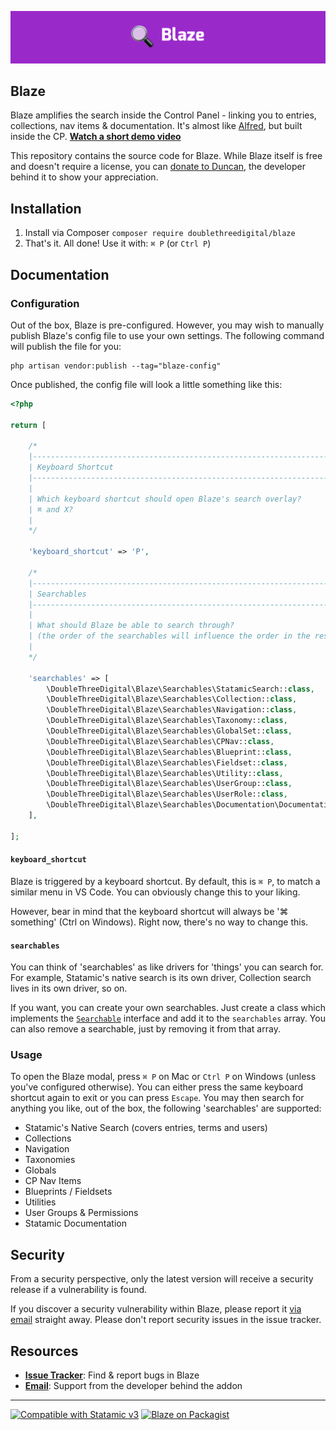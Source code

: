 ![Banner](https://raw.githubusercontent.com/doublethreedigital/blaze/main/banner.png)

## Blaze

Blaze amplifies the search inside the Control Panel - linking you to entries, collections, nav items & documentation. It's almost like [Alfred](https://www.alfredapp.com/), but built inside the CP. [**Watch a short demo video**](https://www.loom.com/share/921195d9d2074811af4ba1179623008b)

This repository contains the source code for Blaze. While Blaze itself is free and doesn't require a license, you can [donate to Duncan](https://duncanmcclean.com/donate), the developer behind it to show your appreciation.

## Installation

1. Install via Composer `composer require doublethreedigital/blaze`
2. That's it. All done! Use it with: `⌘ P` (or `Ctrl P`)

## Documentation

### Configuration

Out of the box, Blaze is pre-configured. However, you may wish to manually publish Blaze's config file to use your own settings. The following command will publish the file for you:

```
php artisan vendor:publish --tag="blaze-config"
```

Once published, the config file will look a little something like this:

```php
<?php

return [

    /*
    |--------------------------------------------------------------------------
    | Keyboard Shortcut
    |--------------------------------------------------------------------------
    |
    | Which keyboard shortcut should open Blaze's search overlay?
    | ⌘ and X?
    |
    */

    'keyboard_shortcut' => 'P',

    /*
    |--------------------------------------------------------------------------
    | Searchables
    |--------------------------------------------------------------------------
    |
    | What should Blaze be able to search through?
    | (the order of the searchables will influence the order in the results)
    |
    */

    'searchables' => [
        \DoubleThreeDigital\Blaze\Searchables\StatamicSearch::class,
        \DoubleThreeDigital\Blaze\Searchables\Collection::class,
        \DoubleThreeDigital\Blaze\Searchables\Navigation::class,
        \DoubleThreeDigital\Blaze\Searchables\Taxonomy::class,
        \DoubleThreeDigital\Blaze\Searchables\GlobalSet::class,
        \DoubleThreeDigital\Blaze\Searchables\CPNav::class,
        \DoubleThreeDigital\Blaze\Searchables\Blueprint::class,
        \DoubleThreeDigital\Blaze\Searchables\Fieldset::class,
        \DoubleThreeDigital\Blaze\Searchables\Utility::class,
        \DoubleThreeDigital\Blaze\Searchables\UserGroup::class,
        \DoubleThreeDigital\Blaze\Searchables\UserRole::class,
        \DoubleThreeDigital\Blaze\Searchables\Documentation\Documentation::class,
    ],

];
```

#### `keyboard_shortcut`

Blaze is triggered by a keyboard shortcut. By default, this is `⌘ P`, to match a similar menu in VS Code. You can obviously change this to your liking.

However, bear in mind that the keyboard shortcut will always be '⌘ something' (Ctrl on Windows). Right now, there's no way to change this.

#### `searchables`

You can think of 'searchables' as like drivers for 'things' you can search for. For example, Statamic's native search is its own driver, Collection search lives in its own driver, so on.

If you want, you can create your own searchables. Just create a class which implements the [`Searchable`](https://github.com/doublethreedigital/blaze/blob/main/src/Contracts/Searchable.php) interface and add it to the `searchables` array. You can also remove a searchable, just by removing it from that array.

### Usage

To open the Blaze modal, press `⌘ P` on Mac or `Ctrl P` on Windows (unless you've configured otherwise). You can either press the same keyboard shortcut again to exit or you can press `Escape`. You may then search for anything you like, out of the box, the following 'searchables' are supported:

* Statamic's Native Search (covers entries, terms and users)
* Collections
* Navigation
* Taxonomies
* Globals
* CP Nav Items
* Blueprints / Fieldsets
* Utilities
* User Groups & Permissions
* Statamic Documentation

## Security

From a security perspective, only the latest version will receive a security release if a vulnerability is found.

If you discover a security vulnerability within Blaze, please report it [via email](mailto:duncan@doublethree.digital) straight away. Please don't report security issues in the issue tracker.

## Resources

* [**Issue Tracker**](https://github.com/doublethreedigital/blaze/issues): Find & report bugs in Blaze
* [**Email**](mailto:duncan@doublethree.digital): Support from the developer behind the addon

---

<p>
<a href="https://statamic.com"><img src="https://img.shields.io/badge/Statamic-3.0+-FF269E?style=for-the-badge" alt="Compatible with Statamic v3"></a>
<a href="https://packagist.org/packages/doublethreedigital/blaze/stats"><img src="https://img.shields.io/packagist/v/doublethreedigital/blaze?style=for-the-badge" alt="Blaze on Packagist"></a>
</p>
